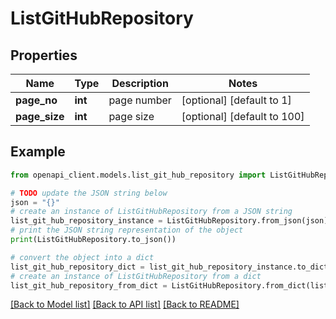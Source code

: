 # ListGitHubRepository


## Properties

Name | Type | Description | Notes
------------ | ------------- | ------------- | -------------
**page_no** | **int** | page number | [optional] [default to 1]
**page_size** | **int** | page size | [optional] [default to 100]

## Example

```python
from openapi_client.models.list_git_hub_repository import ListGitHubRepository

# TODO update the JSON string below
json = "{}"
# create an instance of ListGitHubRepository from a JSON string
list_git_hub_repository_instance = ListGitHubRepository.from_json(json)
# print the JSON string representation of the object
print(ListGitHubRepository.to_json())

# convert the object into a dict
list_git_hub_repository_dict = list_git_hub_repository_instance.to_dict()
# create an instance of ListGitHubRepository from a dict
list_git_hub_repository_from_dict = ListGitHubRepository.from_dict(list_git_hub_repository_dict)
```
[[Back to Model list]](../README.md#documentation-for-models) [[Back to API list]](../README.md#documentation-for-api-endpoints) [[Back to README]](../README.md)


